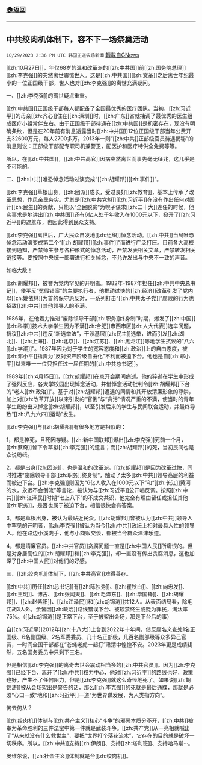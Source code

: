 ###  [:house:返回](README.md)
---


## 中共绞肉机体制下，容不下一场祭奠活动
`10/29/2023 2:36 PM UTC 韩国正道农场新闻` [轉載自GNews](https://gnews.org/articles/1895665)

[[zh:10月27日]]，年仅68岁的温和改革派的[[zh:中共国]]前[[zh:国务院总理]][[zh:李克强]]的突然离世震惊世人。这是[[zh:中共国]][[zh:文革]]之后离世年纪最小的一位正国级干部，世人也对[[zh:李克强]]的离世充满疑问。

  

一、[[zh:李克强]]的离世疑点重重。

[[zh:中共国]]正国级干部每人都配备了全国最优秀的医疗团队。当初，[[zh:习近平]]的母亲[[zh:齐心]]住在[[zh:深圳]]时，[[zh:广东]]省就抽调了最优秀的医生组成医疗小组常伴左右。由于正国级干部待遇在[[zh:中共国]]是机密存在，现没有明确条纹，但是在20年前有消息透露当时[[zh:中共国]]12位正国级干部当年公费开支32600万元，每人2700多万。2013年一则“[[zh:中共]]正部级官员待遇揭秘”的消息则说：正部级干部配专职司机兼警卫，配医护和医疗特供全免费等等。

所以，在[[zh:中共国]]，[[zh:中共高官]]因病突然离世而事先毫无征兆，这几乎是不可能的。

  

二、[[zh:中共]]唯恐悼念活动过演变成“[[zh:胡耀邦]][[zh:事件]]”。

[[zh:李克强]]草根出身，[[zh:团派]]成长，受过良好[[zh:教育]]，基本上传承了改革思想，作风亲民务实。尤其是[[zh:中共党魁]][[zh:习近平]]在没有作出任何对国计[[zh:民生]]的贡献，只能以“全民脱贫”为幌子谋求[[zh:二十大]]连任的时候，他实事求是地讲出[[zh:中共国]]还有6亿人处于年收入在1000元以下，掀开了[[zh:习近平]]的遮羞布，也因此得到民众支持。

  

[[zh:李克强]]离世后，广大民众自发地[[zh:组织]]悼念活动。[[zh:中共]]当局唯恐悼念活动演变成第二个“[[zh:胡耀邦]][[zh:事件]]”而进行广泛打压。目前各大高校接到通知，严禁师生参与各种形式的悼念活动，严禁发表相关文章，严禁转发相关链接等。要按照中央统一部署进行相关悼念，不允许发出与中央不一致的声音。

如临大敌！

  

[[zh:胡耀邦]]，被誉为党内罕见的开明者。1982年-1987年担任[[zh:中共中央总书记]]，使平反“冤假错案”的主要执行者，他推动过快的[[zh:经济]]改革引发了党内以[[zh:姚依林]]为首的保守派反对，一系列打击“[[zh:中共太子党]]”腐败的行为也招致[[zh:中共]]其他领导人的不满。

1986年，在他着力推进“废除领导干部[[zh:职务]]终身制”时期，爆发了[[zh:中国]][[zh:科学]]技术大学学生因为不满[[zh:合肥]]市西市区[[zh:人大代表]]选举问题，抗议[[zh:中共]]违反“新选举法”，干涉基层[[zh:民主]]选举，进而引发[[zh:湖北]]、[[zh:上海]]、[[zh:北京]]、[[zh:江苏]]、[[zh:黑龙江]]等地学生抗议的“八六[[zh:学潮]]”。1987年因为对于学生的宽容态度和[[zh:政治]]上的自由态度，被[[zh:邓小平]]指责为“反对资产阶级自由化”不利而被迫下台。他也是自[[zh:邓小平]]以来唯一一位只担任过一届任期的[[zh:中共总书记]]。

  

1989年[[zh:4月15日]]，[[zh:胡耀邦]]在京开会期间病逝。他的猝逝在学生中形成了强烈反应，各大学校园出现悼念活动，并借悼念活动批判令[[zh:胡耀邦]]下台的“老人[[zh:政治]]”。基于对[[zh:胡耀邦]]遭遇的同情和其开放清廉形象的尊崇，加上对[[zh:改革开放]]以来引发的“官倒”与“贪污”情况严重的不满，使当时的青年学生纷纷出来悼念[[zh:胡耀邦]]，以至引发后来的学生与民间联合运动，并最终导致“[[zh:八九六四]]运动”发生。

  

[[zh:李克强]]与[[zh:胡耀邦]]有很多地方是相似的：

1，都是猝死，且死因存疑。[[zh:新中国联邦]]爆出[[zh:李克强]]死前一个月，[[zh:蔡奇]]曾下令草拟[[zh:李克强]]的遗言；而[[zh:胡耀邦]]的死，当初民间也是众说纷纭。

2，都是出身[[zh:团派]]，也是温和的改革派。[[zh:胡耀邦]]是因为改革过快，同时推进“废除领导干部[[zh:职务]]终身制”，触动了太多[[zh:中共]]领导高层的利益而被迫下台。[[zh:李克强]]则因为“6亿人收入在1000元以下”和“[[zh:长江]]黄河的水，永远不会倒流”等言论，被认为与[[zh:习近平]]公开唱反调。按照[[zh:中共]][[zh:江泽民]]时期“七上八下”的不成文共识，他完全有理由留任或担任其他[[zh:职务]]，是否也属于被迫下台，相信很快会有答案。

3，都是草根出身，被认为最贴近民众。[[zh:胡耀邦]]曾被认为[[zh:中共]]领导人中罕见的开明者，[[zh:李克强]]被认为当今[[zh:中共]]政坛上相对最具人性的领导人。他在路边小溪洗手，他与小商贩交谈，都被当今群众津津乐道。

4，都是清廉官员。[[zh:中共官员]]贪腐问题一直是[[zh:中国人民]]所痛恨的。但是对身居高位的[[zh:胡耀邦]]和[[zh:李克强]]，却一直没有传出贪腐消息，这也加深了[[zh:中国人民]]对他们的好感。

  

三、[[zh:绞肉机]]体制下，[[zh:中共高官]]难得善存。

[[zh:中共]]历任[[zh:总书记]]有[[zh:陈独秀]]、[[zh:瞿秋白]]、[[zh:向忠发]]、[[zh:王明]]、博古、[[zh:张闻天]]、[[zh:毛泽东]]、[[zh:华国锋]]、[[zh:胡耀邦]]、[[zh:赵紫阳]]、[[zh:江泽民]]和[[zh:胡锦涛]]共12人。从表面结局看，除毛江胡3人外，余皆因[[zh:政治]]路线错误下台、被软禁终生或贬为罪民，淘汰率75%。（[[zh:胡锦涛]]是正常下台，至于被架出会场，那是下台后的事）

  

自[[zh:习近平]]2012年[[zh:十八大]]上台到2022年十年间，借反腐名义查处1名正国级、6名副国级、2名军委委员、几十名正部级，几百名副部级等众多异己官员，一时间全国干部都在“苍蝇老虎一起打”肃清中惶惶不安。2023年更是成绩斐然，五名国务委员中只剩下三名。

  

但是相信[[zh:李克强]]的离奇去世会震动相当多的[[zh:中共官员]]。因为[[zh:李克强]]已经下台，离开了[[zh:中共]]权力中心，他对[[zh:习近平]]的路线也好，政策也好，产生不了任何阻力，但是[[zh:李克强]]就这么奇怪地死了。如果说[[zh:胡锦涛]]被从会场架出是警告的话，那么[[zh:李克强]]的死就是最后通牒，那就是必须“心口一致”地和[[zh:习近平]]一道“为世界谋发展，为人类指方向”。

何去何从？

  

[[zh:绞肉机]]体制与[[zh:共产主义]]核心“斗争”的邪恶本质分不开，[[zh:中共]]被奉为革命胜利的三件法宝中第一件就是武装斗争。[[zh:共产党]]从一亮相就喊出了“从来就没有什么救世主”，要把“世界打个落花流水”，它存在的目的就是破坏一切秩序。所以，[[zh:中共]]支持[[zh:伊朗]]、支持[[zh:塔利班]]、支持哈马斯···。

奥维尔说，[[zh:社会主义]]体制就是台[[zh:绞肉机]]。
